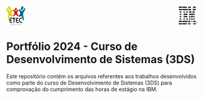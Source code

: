 
<div style="display: flex; justify-content: space-between;">
  <img src="Imagens/eteczl.png" alt="Texto alternativo" width="50" height="50">
  <img src="Imagens/ibm.png" alt="Texto alternativo" width="50" height="50">
</div>

# Portfólio 2024 - Curso de Desenvolvimento de Sistemas (3DS)

Este repositório contém os arquivos referentes aos trabalhos desenvolvidos como parte do curso de Desenvolvimento de Sistemas (3DS) para comprovação do cumprimento das horas de estágio na IBM.

